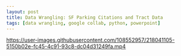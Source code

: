 ```yaml
---
layout: post
title: Data Wrangling: SF Parking Citations and Tract Data
tags: [data wrangling, google collab, python, powerpoint]
---
```



https://user-images.githubusercontent.com/108552957/218041105-5150b02e-fc45-4c91-93c8-dc04d31249fa.mp4


